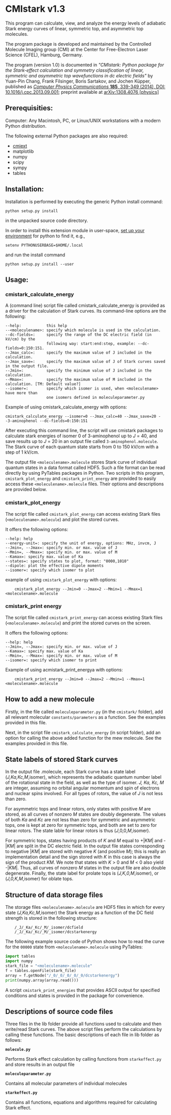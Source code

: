 # CMIstark v1.3

This program can calculate, view, and analyze the energy levels of adiabatic
Stark energy curves of linear, symmetric top, and asymmetric top molecules.

The program package is developed and maintained by the Controlled Molecule
Imaging group (CMI) at the Center for Free-Electron Laser Science (CFEL),
Hamburg, Germany.

The program (version 1.0) is documented in _"CMIstark: Python package for the
Stark-effect calculation and symmetry classification of linear, symmetric and
asymmetric top wavefunctions in dc electric fields"_ by Yuan-Pin Chang, Frank
Filsinger, Boris Sartakov, and Jochen Küpper, published as [_Computer Physics
Communications_ **185**, 339-349 (2014), DOI:
10.1016/j.cpc.2013.09.001](https://dx.doi.org/10.1016/j.cpc.2013.09.001);
preprint available at [arXiv:1308.4076
[physics]](http://arxiv.org/abs/1308.4076)


## Prerequisities:

Computer: Any Macintosh, PC, or Linux/UNIX workstations with a modern Python
distribution.

The following external Python packages are also required:
 - [cmiext](https://github.com/CFEL-CMI/cmiext)
 - matplotlib
 - numpy
 - scipy
 - sympy
 - tables


## Installation:

Installation is performed by executing the generic Python install command:
```shell
python setup.py install
```
in the unpacked source code directory.

In order to install this extension module in user-space, [set up your
environment](https://docs.python.org/3/using/cmdline.html#envvar-PYTHONUSERBASE)
for python to find it, e.g.,
```shell
setenv PYTHONUSERBASE=$HOME/.local
```
and run the install command
```shell
python setup.py install --user
```


## Usage:

### cmistark_calculate_energy

A (command line) script file called cmistark_calculate_energy is provided as a
driver for the calculation of Stark curves. Its command-line options are the
following:
```plain
--help:           this help
--<moleculename>: specify which molecule is used in the calculation.
--dc-fields=:     specify the range of the DC electric field (in kV/cm) by the
                  following way: start:end:step, example: --dc-fields=0:150:151.
--Jmax_calc=:     specify the maximum value of J included in the calculation.
--Jmax_save=:     specify the maximum value of J of Stark curves saved in the output file.
--Jmin=:          specify the minimum value of J included in the calculation.
--Mmax=:          specify the maximum value of M included in the calculation. [TM: Default value?]
--isomer=:        specify which isomer is used, when <moleculename> have more than
                  one isomers defined in moleculeparameter.py
```
Example of using cmistark_calculate_energy with options:
```shell
cmistark_calculate_energy --isomer=0 --Jmax_calc=40 --Jmax_save=20 --3-aminophenol --dc-fields=0:150:151
```

After executing this command line, the script will use cmistark packages to
calculate stark energies of isomer 0 of 3-aminophenol up to _J_ = 40, and save
results up to _J_ = 20 in an output file called `3-aminophenol.molecule`. The
Stark curve of each quantum state starts from 0 to 150 kV/cm with a step of
1 kV/cm.

The output file `<moleculename>.molecule` stores Stark curve of individual
quantum states in a data format called HDF5. Such a file format can be read
directly by using PyTables packages in Python. Two scripts in this program,
`cmistark_plot_energy` and `cmistark_print_energy` are provided to easily access
these `<moleculename>.molecule` files. Their options and descriptions are provided
below.


### cmistark_plot_energy

The script file called `cmistark_plot_energy` can access existing Stark files
(`<moleculename>.molecule`) and plot the stored curves.

It offers the following options:
```plain
--help: help
--energy-unit=: specify the unit of energy, options: MHz, invcm, J
--Jmin=, --Jmax=: specify min. or max. value of J
--Mmin=, --Mmax=: specify min. or max. value of M
--Kamax=: specify max. value of Ka
--states=: specify states to plot, format: "0000,1010"
--dipole: plot the effective dipole moments
--isomer=: specify which isomer to plot
```
example of using `cmistark_plot_energy` with options:
```shell
    cmistark_plot_energy --Jmin=0 --Jmax=2 --Mmin=1 --Mmax=1 <moleculename>.molecule
```


### cmistark_print energy 

The script file called `cmistark_print_energy` can access existing Stark files
(`<moleculename>.molecule`) and print the stored curves on the screen.

It offers the following options:
```plain
--help: help
--Jmin=, --Jmax=: specify min. or max. value of J
--Kamax=: specify max. value of Ka
--Mmin=, --Mmax=: specify min. or max. value of M
--isomer=: specify which isomer to print
```
Example of using acmistark_print_energya with options:
```
    cmistark_print_energy --Jmin=0 --Jmax=2 --Mmin=1 --Mmax=1 <moleculename>.molecule
```


## How to add a new molecule

Firstly, in the file called `moleculeparameter.py` (in the `cmistark/` folder),
add all relevant molecular `constants/parameters` as a function. See the
examples provided in this file.

Next, in the script file `cmistark_calculate_energy` (in script folder), add an
option for calling the above added function for the mew molecule. See the
examples provided in this file.


## State labels of stored Stark curves

In the output file <moleculename>.molecule, each Stark curve has a state label
(_J,Ka,Kc,M_,isomer), which represents the adiabatic quantum number label of the
rotational state in the field, as well as the type of isomer. _J, Ka, Kc, M_ are
integer, assuming no orbital angular momentum and spin of electrons and nuclear
spins involved. For all types of rotors, the value of _J_ is not less than zero.

For asymmetric tops and linear rotors, only states with positive _M_ are stored,
as all curves of nonzero _M_ states are doubly degenerate. The values of both
_Ka_ and _Kc_ are not less than zero for symmetric and asymmetric tops, one is
kept at zero for symmetric tops, and both are set to zero for linear rotors. The
state lable for linear rotors is thus (_J_,0,0,_M_,isomer).

For symmetric tops, states having products of _K_ and _M_ equal to +|_KM_| and
-|_KM_| are split in the DC electric field. In the output file states
corresponding to negative |_KM_| are stored with negative _K_ (and positive
_M_); this is really an implementation detail and the sign stored with _K_ in
this case is always the sign of the product _KM_. We note that states with
_K_ > 0 and _M_ < 0 also yield -|_KM_|. Thus, all curves of nonzero _M_ states
in the output file are also double degenerate. Finally, the state label for
prolate tops is (_J,K,0,M_,isomer), or (_J,0,K,M_,isomer) for oblate tops.



## Structure of data storage files


The storage files `<moleculename>.molecule` are HDF5 files in which for every
state (_J,Ka,Kc,M_,isomer) the Stark energy as a function of the DC field
strength is stored in the following structure:

```plain
    /_J/_Ka/_Kc/_M/_isomer/dcfield
    /_J/_Ka/_Kc/_M/_isomer/dcstarkenergy
```

The following example source code of Python shows how to read the curve for the
`00000` state from `<moleculename>.molecule` using PyTables:

```python
import tables
import numpy
stark_file = "<moleculename>.molecule"
f = tables.openFile(stark_file)
array = f.getNode("/_0/_0/_0/_0/_0/dcstarkenergy")
print(numpy.array(array.read()))
```

A script `cmistark_print_energies` that provides ASCII output for specified
conditions and states is provided in the package for convenience.



## Descriptions of source code files

Three files in the lib folder provide all functions used to calculate and then
write/read Stark curves. The above script files perform the calculations by
calling these functions. The basic descriptions of each file in lib folder as
follows:

**`molecule.py`**

Performs Stark effect calculation by calling functions from `starkeffect.py` and
store results in an output file

**`moleculeparameter.py`**

Contains all molecular parameters of individual molecules

**`starkeffect.py`**

Contains all functions, equations and algorithms required for calculating Stark
effect.



<!-- Put Emacs local variables into HTML comment
Local Variables:
coding: utf-8
fill-column: 80
End:
-->
